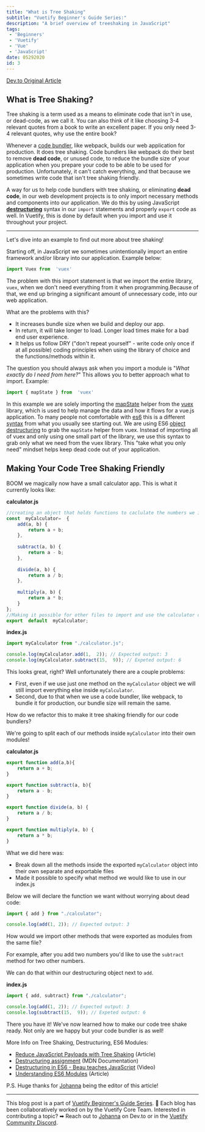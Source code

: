 ```yaml
---
title: "What is Tree Shaking"
subtitle: "Vuetify Beginner's Guide Series:"
description: "A brief overview of treeshaking in JavaScript"
tags: 
 - 'Beginners'
 - 'Vuetify'
 - 'Vue'
 - 'JavaScript'
date: 05292020
id: 3
---
```


<a href="https://dev.to/bboyakers/what-is-tree-shaking-1ojb" target="_blank" class="text-blue-600 hover:underline visited:text-purple-600">Dev.to Original Article</a>

## What is Tree Shaking?

Tree shaking is a term used as a means to eliminate code that isn't in use, or dead-code, as we call it. You can also think of it like choosing 3-4 relevant quotes from a book to write an excellent paper. If you only need 3-4 relevant quotes, why use the entire book?

Whenever a [code bundler](https://dev.to/tanhauhau/what-is-module-bundler-and-how-does-it-work-3gp2), like webpack, builds our web application for production. It does tree shaking. Code bundlers like webpack do their best to remove **dead code**, or unused code, to reduce the bundle size of your application when you prepare your code to be able to be used for production. Unfortunately, it can't catch everything, and that because we sometimes write code that isn't tree shaking friendly.

A way for us to help code bundlers with tree shaking, or eliminating **dead code**, in our web development projects is to only import necessary methods and components into our application. We do this by using JavaScript [**destructuring**](https://developer.mozilla.org/en-US/docs/Web/JavaScript/Reference/Operators/Destructuring_assignment) syntax in our `import` statements and properly `export` code as well. In Vuetify, this is done by default when you import and use it throughout your project. 

---

Let's dive into an example to find out more about tree shaking!

Starting off, in JavaScript we sometimes unintentionally import an entire framework and/or library into our application. Example below:

```js
import Vuex from  'vuex'
``` 
The problem with this import statement is that we import the entire library, `vuex`, when we don't need everything from it when programming.Because of that, we end up bringing a significant amount of unnecessary code, into our web application. 

What are the problems with this?
- It increases bundle size when we build and deploy our app.
- In return, it will take longer to load. Longer load times make for a bad end user experience.
- It helps us follow DRY ("don't repeat yourself" - write code only once if at all possible) coding principles when using the library of choice and the functions/methods within it.

The question you should always ask when you import a module is "*What exactly do I need from here?*" This allows you to better approach what to import. Example:

```js
import { mapState } from  'vuex'
```
In this example we are solely importing the [mapState](https://vuex.vuejs.org/guide/state.html#the-mapstate-helper) helper from the [vuex](https://vuex.vuejs.org/) library, which is used to help manage the data and how it flows for a vue.js application. To many people not comfortable with [es6](https://github.com/lukehoban/es6features) this is a different [syntax](https://developer.mozilla.org/en-US/docs/Glossary/Syntax) from what you usually see starting out. We are using ES6 [object destructuring](https://developer.mozilla.org/en-US/docs/Web/JavaScript/Reference/Operators/Destructuring_assignment#Object_destructuring) to grab the `mapState` helper from vuex. Instead of importing all of vuex and only using one small part of the library, we use this syntax to grab only what we need from the vuex library. This "take what you only need" mindset helps keep dead code out of your application.

## Making Your Code Tree Shaking Friendly

BOOM we magically now have a small calculator app. This is what it currently looks like:

**calculator.js**

```js
//creating an object that holds functions to caclulate the numbers we input
const  myCalculator=  {
	add(a, b) {
		return a + b;
	},
	
	subtract(a, b) {
		return a - b;
	},
	
	divide(a, b) {
		return a / b;
	},
	
	multiply(a, b) {
		return a * b;
	}
};
//Making it possible for other files to import and use the calculator object
export  default  myCalculator;
```
**index.js**

```js
import myCalculator from "./calculator.js";

console.log(myCalculator.add(1,  2)); // Expected output: 3
console.log(myCalculator.subtract(15,  9)); // Expeted output: 6
```

This looks great, right? Well unfortunately there are a couple problems:

- First, even if we use just one method on the `myCalculator` object we will still import everything else inside `myCalculator`.
- Second, due to that when we use a code bundler, like webpack, to bundle it for production, our bundle size will remain the same.

How do we refactor this to make it tree shaking friendly for our code bundlers? 

We're going to split each of our methods inside `myCalculator` into their own modules!

**calculator.js**

```js
export function add(a,b){
	return a + b;
}

export function subtract(a, b){
	return a - b;
}

export function divide(a, b) {
	return a / b;
}

export function multiply(a, b) {
	return a * b;
}
```

What we did here was:
- Break down all the methods inside the exported `myCalculator` object into their own separate and exportable files
- Made it possible to specify what method we would like to use in our index.js

Below we will declare the function we want without worrying about dead code:

```js
import { add } from "./calculator";

console.log(add(1, 2)); // Expected output: 3
```
How would we import other methods that were exported as modules from the same file? 

For example, after you add two numbers you'd like to use the `subtract` method for two other numbers. 

We can do that within our destructuring object next to `add`.

**index.js**

```js
import { add, subtract} from "./calculator";

console.log(add(1, 2)); // Expected output: 3
console.log(subtract(15,  9)); // Expeted output: 6
```

There you have it! We've now learned how to make our code tree shake ready. Not only are we happy but your code bundler is as well!

More Info on Tree Shaking, Destructuring, ES6 Modules:

- [Reduce JavaScript Payloads with Tree Shaking](https://developers.google.com/web/fundamentals/performance/optimizing-javascript/tree-shaking) (Article)
- [Destructuring assignment](https://developer.mozilla.org/en-US/docs/Web/JavaScript/Reference/Operators/Destructuring_assignment) (MDN Documentation)
- [Destructuring in ES6 - Beau teaches JavaScript](https://www.youtube.com/watch?v=-vR3a11Wzt0) (Video)
- [Understanding ES6 Modules](https://www.sitepoint.com/understanding-es6-modules/) (Article)

P.S. Huge thanks for [Johanna](https://dev.to/johannarlee) being the editor of this article!

---

This blog post is a part of [Vuetify Beginner's Guide Series](https://vuetifyjs.com/en/introduction/guide/). 🐣 Each blog has been collaboratively worked on by the Vuetify Core Team. Interested in contributing a topic? ➡ Reach out to [Johanna](https://dev.to/johannarlee) on Dev.to or in the [Vuetify Community Discord](https://discord.com/invite/s93b7Fv).

